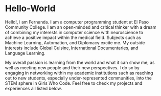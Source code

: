 # Hello-World
Hello!, I am Fernanda. I am a computer programming student at El Paso Community College. I am an open-minded and critical thinker with a dream of combining my interests in computer science with neuroscience to achieve a positive impact within the medical field. Subjects such as Machine Learning, Automation, and Diplomacy excite me. My outside interests include Global Cuisine, International Documentaries, and Language Learning.

My overall passion is learning from the world and what it can show me, as well as meeting new people and their new perspectives. I do so by engaging in networking within my academic institutions such as reaching out to new students, especially under-represented communities, into the STEM sphere in Girls Who Code. Feel free to check my projects and experiences all listed below.

